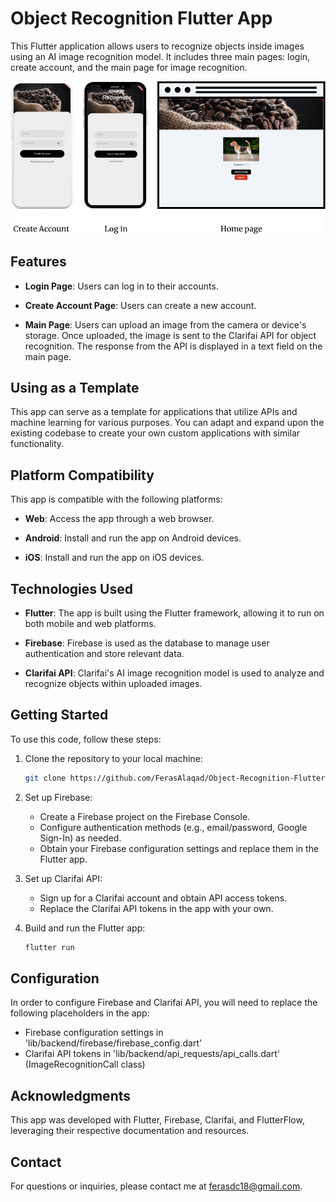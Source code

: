 # Object Recognition Flutter App

This Flutter application allows users to recognize objects inside images using an AI image recognition model. It includes three main pages: login, create account, and the main page for image recognition.

![App Screenshots](/screenshots/1.png)

## Features

- **Login Page**: Users can log in to their accounts.

- **Create Account Page**: Users can create a new account.

- **Main Page**: Users can upload an image from the camera or device's storage. Once uploaded, the image is sent to the Clarifai API for object recognition. The response from the API is displayed in a text field on the main page.

## Using as a Template
This app can serve as a template for applications that utilize APIs and machine learning for various purposes. You can adapt and expand upon the existing codebase to create your own custom applications with similar functionality.

## Platform Compatibility

This app is compatible with the following platforms:

- **Web**: Access the app through a web browser.

- **Android**: Install and run the app on Android devices.

- **iOS**: Install and run the app on iOS devices.

## Technologies Used

- **Flutter**: The app is built using the Flutter framework, allowing it to run on both mobile and web platforms.

- **Firebase**: Firebase is used as the database to manage user authentication and store relevant data.

- **Clarifai API**: Clarifai's AI image recognition model is used to analyze and recognize objects within uploaded images.

## Getting Started

To use this code, follow these steps:

1. Clone the repository to your local machine:

   ```bash
   git clone https://github.com/FerasAlaqad/Object-Recognition-Flutter-App.git
2. Set up Firebase:
    - Create a Firebase project on the Firebase Console.
    - Configure authentication methods (e.g., email/password, Google Sign-In) as needed.
    - Obtain your Firebase configuration settings and replace them in the Flutter app.
3. Set up Clarifai API:
    - Sign up for a Clarifai account and obtain API access tokens.
    - Replace the Clarifai API tokens in the app with your own.
4. Build and run the Flutter app:
  
   ```bash
   flutter run
## Configuration

In order to configure Firebase and Clarifai API, you will need to replace the following placeholders in the app:

  - Firebase configuration settings in 'lib/backend/firebase/firebase_config.dart'
  - Clarifai API tokens in 'lib/backend/api_requests/api_calls.dart' (ImageRecognitionCall class)
## Acknowledgments
This app was developed with Flutter, Firebase, Clarifai, and FlutterFlow, leveraging their respective documentation and resources.
## Contact
For questions or inquiries, please contact me at ferasdc18@gmail.com.
